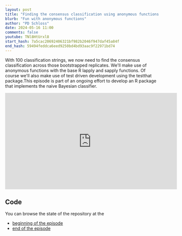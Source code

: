 ```yaml
---
layout: post
title: "Finding the consensus classification using anonymous functions (CC284)"
blurb: "Fun with anonymous functions"
author: "PD Schloss"
date: 2024-05-16 11:00
comments: false
youtube: TNl8HtUrxl8
start_hash: 7a5cac20692406321bf982b2046f947daf45a84f
end_hash: 59494feddca6eed9250bd4bd93aac9f22971bd74
---
```


With 100 classification strings, we now need to find the consensus classification across those bootstrapped replicates. We'll make use of anonymous functions with the base R lapply and sapply functions. Of course we'll also make use of test driven development using the testthat package.This episode is part of an ongoing effort to develop an R package that implements the naive Bayesian classifier.

<iframe style="margin: 0 auto;display:block;" width="560" height="315" src="https://www.youtube.com/embed/{{ page.youtube }}" frameborder="0" allow="accelerometer; autoplay; encrypted-media; gyroscope; picture-in-picture" allowfullscreen></iframe>

## Code

You can browse the state of the repository at the

* [beginning of the episode](https://github.com/riffomonas/phylotypr/tree/{{page.start_hash}})
* [end of the episode](https://github.com/riffomonas/phylotyprr/tree/{{page.end_hash}})
